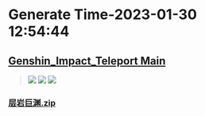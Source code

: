 # Generate Time-2023-01-30 12:54:44

## [Genshin_Impact_Teleport Main](https://github.com/Sam5440/Genshin_Impact_Teleport/edit/main/README.md)

>![](https://komarev.com/ghpvc/?username=done439)
>![](https://komarev.com/ghpvc/?username=done438)
>![](https://komarev.com/ghpvc/?username=done437)

### [层岩巨渊.zip](https://raw.githubusercontent.com/Sam5440/Genshin_Impact_Teleport/download/ManualCollectPoint/Monster/Black%20Serpent%20Knight/%E5%B1%82%E5%B2%A9%E5%B7%A8%E6%B8%8A.zip)

